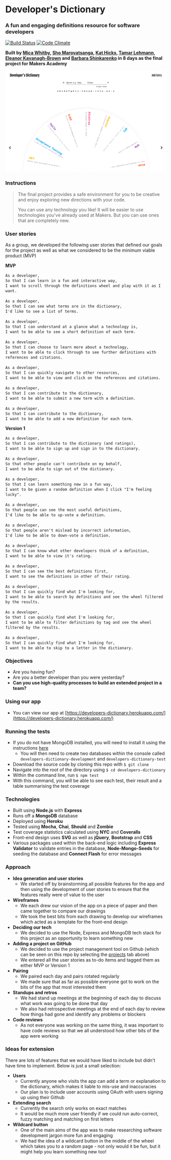 # Developer's Dictionary
### A fun and engaging definitions resource for software developers

[![Build Status](https://travis-ci.org/KatHicks/developers-dictionary.svg?branch=master)](https://travis-ci.org/KatHicks/developers-dictionary) [![Code Climate](https://codeclimate.com/github/KatHicks/developers-dictionary/badges/gpa.svg)](https://codeclimate.com/github/KatHicks/developers-dictionary)

**Built by [Mica Whitby](https://github.com/MicaW), [Sho Marovatsanga](https://github.com/Taziva), [Kat Hicks](https://github.com/KatHicks), [Tamar Lehmann](https://github.com/tamarlehmann), [Eleanor Kavanagh-Brown](https://github.com/bnzene) and [Barbara Shinkarenko](https://github.com/varvarra) in 8 days as the final project for Makers Academy**

![Screenshot of landing page](/screenshot.png?raw=true "Screenshot of landing page")

### Instructions

>The final project provides a safe environment for you to be creative and enjoy exploring new directions with your code.
>
>You can use any technology you like! It will be easier to use technologies you've already used at Makers. But you can use ones that are completely new.

### User stories

As a group, we developed the following user stories that defined our goals for the project as well as what we considered to be the minimum viable product (MVP)

**MVP**

```
As a developer,
So that I can learn in a fun and interactive way,
I want to scroll through the definitions wheel and play with it as I want.

As a developer,
So that I can see what terms are in the dictionary,
I'd like to see a list of terms.

As a developer,
So that I can understand at a glance what a technology is,
I want to be able to see a short definition of each term.

As a developer,
So that I can choose to learn more about a technology,
I want to be able to click through to see further definitions with references and citations.

As a developer,
So that I can quickly navigate to other resources,
I want to be able to view and click on the references and citations.

As a developer,
So that I can contribute to the dictionary,
I want to be able to submit a new term with a definition.

As a developer,
So that I can contribute to the dictionary,
I want to be able to add a new definition for each term.
```

  **Version 1**

```
As a developer,
So that I can contribute to the dictionary (and ratings),
I want to be able to sign up and sign in to the dictionary.

As a developer,
So that other people can't contribute on my behalf,
I want to be able to sign out of the dictionary.

As a developer,
So that I can learn something new in a fun way,
I want to be given a random definition when I click "I'm feeling lucky".

As a developer,
So that people can see the most useful definitions,
I'd like to be able to up-vote a definition.

As a developer,
So that people aren't mislead by incorrect information,
I'd like to be able to down-vote a definition.

As a developer,
So that I can know what other developers think of a definition,
I want to be able to view it's rating.

As a developer,
So that I can see the best definitions first,
I want to see the definitions in other of their rating.

As a developer,
So that I can quickly find what I'm looking for,
I want to be able to search by definitions and see the wheel filtered by the results.

As a developer,
So that I can quickly find what I'm looking for,
I want to be able to filter definitions by tag and see the wheel filtered by the results.

As a developer,
So that I can quickly find what I'm looking for,
I want to be able to skip to a letter in the dictionary.

```

### Objectives

* Are you having fun?
* Are you a better developer than you were yesterday?
* **Can you use high-quality processes to build an extended project in a team?**

### Using our app

* You can view our app at [https://developers-dictionary.herokuapp.com/](https://developers-dictionary.herokuapp.com/)

### Running the tests

* If you do not have MongoDB installed, you will need to install it using the instructions [here](http://treehouse.github.io/installation-guides/mac/mongo-mac.html)
  * You will then need to create two databases within the console called `developers-dictionary-development` and `developers-dictionary-test`
* Download the source code by cloning this repo with `$ git clone`
* Navigate into the root of the directory using `$ cd developers-dictionary`
* Within the command line, run `$ npm test`
* With this command, you will be able to see each test, their result and a table summarising the test coverage

### Technologies

* Built using **Node.js** with **Express**
* Runs off a **MongoDB** database
* Deployed using **Heroku**
* Tested using **Mocha**, **Chai**, **Should** and **Zombie**
* Test coverage statistics calculated using **NYC** and **Coveralls**
* Front-end design uses **SVG** as well as **jQuery**, **Bootstrap** and **CSS**
* Various packages used within the back-end logic including **Express Validator** to validate entries in the database, **Node-Mongo-Seeds** for seeding the database and **Connect Flash** for error messages

### Approach

* **Idea generation and user stories**
  * We started off by brainstorming all possible features for the app and then using the development of user stories to ensure that the features really were of value to the user
* **Wireframes**
  * We each drew our vision of the app on a piece of paper and then came together to compare our drawings
  * We took the best bits from each drawing to develop our wireframes which acted as a template for the front-end design
* **Deciding our tech**
  * We decided to use the Node, Express and MongoDB tech stack for this project as an opportunity to learn something new
* **Adding a project on GitHub**
  * We decided to use the project management tool on Github (which can be seen on this repo by selecting the [projects](https://github.com/KatHicks/developers-dictionary/projects/1) tab above)
  * We entered all the user stories as to-do items and tagged them as either MVP or Version 1
* **Pairing**
  * We paired each day and pairs rotated regularly
  * We made sure that as far as possible everyone got to work on the bits of the app that most interested them
* **Standups and retros**
  * We had stand up meetings at the beginning of each day to discuss what work was going to be done that day
  * We also had retrospective meetings at the end of each day to review how things had gone and identify any problems or blockers
* **Code reviews**
  * As not everyone was working on the same thing, it was important to have code reviews so that we all understood how other bits of the app were working

### Ideas for extension

There are lots of features that we would have liked to include but didn't have time to implement. Below is just a small selection:

* **Users**
  * Currently anyone who visits the app can add a term or explanation to the dictionary, which makes it liable to mis-use and inaccuracies
  * Our plan is to include user accounts using OAuth with users signing up using their Github
* **Extending search**
  * Currently the search only works on exact matches
  * It would be much more user friendly if we could run auto-correct, fuzzy matching and matching on first letters
* **Wildcard button**
  * One of the main aims of the app was to make researching software development jargon more fun and engaging
  * We had the idea of a wildcard button in the middle of the wheel which takes you to a random page - not only would it be fun, but it might help you learn something new too!
